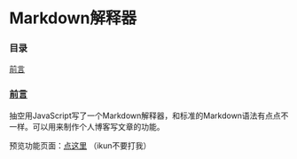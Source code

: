 # Markdown解释器

### 目录
[前言](#at-first)

### [前言](at-first)

抽空用JavaScript写了一个Markdown解释器，和标准的Markdown语法有点点不一样。可以用来制作个人博客写文章的功能。

预览功能页面：[点这里](http://markdown.sjkcym.cn) （ikun不要打我）

